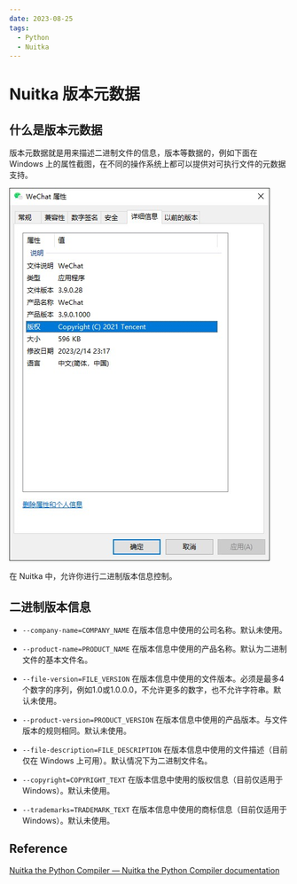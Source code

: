 ```yaml
---
date: 2023-08-25
tags:
  - Python
  - Nuitka
---
```


# Nuitka 版本元数据


## 什么是版本元数据

版本元数据就是用来描述二进制文件的信息，版本等数据的，例如下面在 Windows 上的属性截图，在不同的操作系统上都可以提供对可执行文件的元数据支持。

![binary-metadata](../assets/binary-metadata.png)

在 Nuitka 中，允许你进行二进制版本信息控制。

## 二进制版本信息

- `--company-name=COMPANY_NAME`  在版本信息中使用的公司名称。默认未使用。

- `--product-name=PRODUCT_NAME`  在版本信息中使用的产品名称。默认为二进制文件的基本文件名。

- `--file-version=FILE_VERSION`  在版本信息中使用的文件版本。必须是最多4个数字的序列，例如1.0或1.0.0.0，不允许更多的数字，也不允许字符串。默认未使用。

- `--product-version=PRODUCT_VERSION`  在版本信息中使用的产品版本。与文件版本的规则相同。默认未使用。

- `--file-description=FILE_DESCRIPTION`  在版本信息中使用的文件描述（目前仅在 Windows 上可用）。默认情况下为二进制文件名。

- `--copyright=COPYRIGHT_TEXT`  在版本信息中使用的版权信息（目前仅适用于 Windows）。默认未使用。

- `--trademarks=TRADEMARK_TEXT`  在版本信息中使用的商标信息（目前仅适用于 Windows）。默认未使用。

## Reference

[Nuitka the Python Compiler — Nuitka the Python Compiler documentation](https://nuitka.net/)
